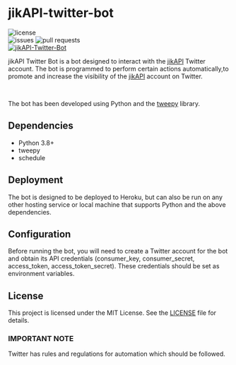 # jikAPI-twitter-bot

![license](https://img.shields.io/github/license/Njoguu/jikAPI-twitter-bot?color=blue&style=flat-square) <br>
![issues](https://img.shields.io/github/issues-raw/Njoguu/jikAPI-twitter-bot?style=flat-square)
![pull requests](https://img.shields.io/github/issues-pr-raw/Njoguu/jikAPI-twitter-bot?style=flat-square) <br>
[![jikAPI-Twitter-Bot](https://github.com/Njoguu/jikAPI-twitter-bot/actions/workflows/workflow.yml/badge.svg)](https://github.com/Njoguu/jikAPI-twitter-bot/actions/workflows/workflow.yml)

jikAPI Twitter Bot is a bot designed to interact with the [jikAPI](https://twitter.com/@the_jikAPI) Twitter account. The bot is programmed to perform certain actions automatically,to promote and increase the visibility of the [jikAPI](https://twitter.com/@the_jikAPI) account on Twitter.

<br>

The bot has been developed using Python and the [tweepy](https://docs.tweepy.org/en/v4.12.1/index.html) library.

## Dependencies
- Python 3.8+
- tweepy
- schedule

## Deployment
The bot is designed to be deployed to Heroku, but can also be run on any other hosting service or local machine that supports Python and the above dependencies.

## Configuration
Before running the bot, you will need to create a Twitter account for the bot and obtain its API credentials (consumer_key, consumer_secret, access_token, access_token_secret). These credentials should be set as environment variables.

## License
This project is licensed under the MIT License. See the [LICENSE](https://github.com/Njoguu/jikAPI-twitter-bot/blob/main/LICENSE) file for details.

### IMPORTANT NOTE
Twitter has rules and regulations for automation which should be followed.
